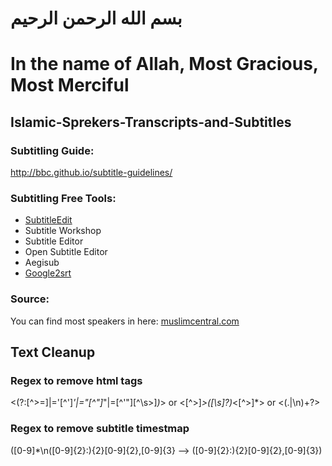 
# بسم الله الرحمن الرحيم

# In the name of Allah, Most Gracious, Most Merciful

## Islamic-Sprekers-Transcripts-and-Subtitles

### Subtitling Guide: 

http://bbc.github.io/subtitle-guidelines/

### Subtitling Free Tools:
* [SubtitleEdit](https://github.com/SubtitleEdit)
* Subtitle Workshop
* Subtitle Editor
* Open Subtitle Editor
* Aegisub
* [Google2srt](http://google2srt.sourceforge.net/en/)

### Source:
You can find most speakers in here: <a href="muslimcentral.com">muslimcentral.com</a>

## Text Cleanup
### Regex to remove html tags
<(?:[^>=]|='[^']*'|="[^"]*"|=[^'"][^\s>]*)*>
or
<[^>]*>([\s]?)*<[^>]*>
or
<(.|\n)+?>

### Regex to remove subtitle timestmap
([0-9]*\n([0-9]{2}:){2}[0-9]{2},[0-9]{3} --> ([0-9]{2}:){2}[0-9]{2},[0-9]{3})
